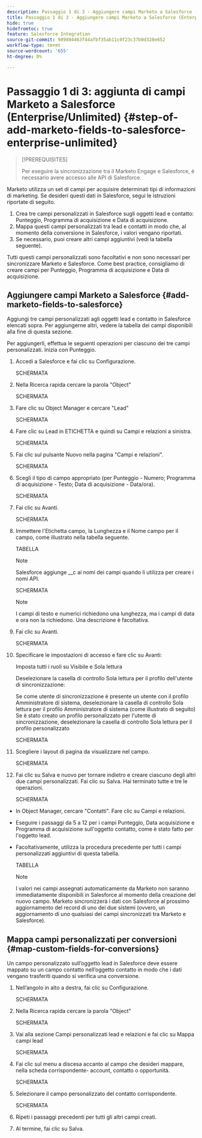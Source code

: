 ```yaml
---
description: Passaggio 1 di 3 - Aggiungere campi Marketo a Salesforce (Enterprise/Unlimited) - Documenti Marketo - Documentazione del prodotto
title: Passaggio 1 di 3 - Aggiungere campi Marketo a Salesforce (Enterprise/Unlimited)
hide: true
hidefromtoc: true
feature: Salesforce Integration
source-git-commit: 989804463f44afbf35ab11c0f23c37b0d328e652
workflow-type: tm+mt
source-wordcount: '655'
ht-degree: 0%

---
```


# Passaggio 1 di 3: aggiunta di campi Marketo a Salesforce (Enterprise/Unlimited) {#step-of-add-marketo-fields-to-salesforce-enterprise-unlimited}

>[!PREREQUISITES]
>
>Per eseguire la sincronizzazione tra il Marketo Engage e Salesforce, è necessario avere accesso alle API di Salesforce.

Marketo utilizza un set di campi per acquisire determinati tipi di informazioni di marketing. Se desideri questi dati in Salesforce, segui le istruzioni riportate di seguito.

1. Crea tre campi personalizzati in Salesforce sugli oggetti lead e contatto: Punteggio, Programma di acquisizione e Data di acquisizione.
1. Mappa questi campi personalizzati tra lead e contatti in modo che, al momento della conversione in Salesforce, i valori vengano riportati.
1. Se necessario, puoi creare altri campi aggiuntivi (vedi la tabella seguente).

Tutti questi campi personalizzati sono facoltativi e non sono necessari per sincronizzare Marketo e Salesforce. Come best practice, consigliamo di creare campi per Punteggio, Programma di acquisizione e Data di acquisizione.

## Aggiungere campi Marketo a Salesforce {#add-marketo-fields-to-salesforce}

Aggiungi tre campi personalizzati agli oggetti lead e contatto in Salesforce elencati sopra. Per aggiungerne altri, vedere la tabella dei campi disponibili alla fine di questa sezione.

Per aggiungerli, effettua le seguenti operazioni per ciascuno dei tre campi personalizzati. Inizia con Punteggio.

1. Accedi a Salesforce e fai clic su Configurazione.

   SCHERMATA

1. Nella Ricerca rapida cercare la parola &quot;Object&quot;

   SCHERMATA

1. Fare clic su Object Manager e cercare &quot;Lead&quot;

   SCHERMATA

1. Fare clic su Lead in ETICHETTA e quindi su Campi e relazioni a sinistra.

   SCHERMATA

1. Fai clic sul pulsante Nuovo nella pagina &quot;Campi e relazioni&quot;.

   SCHERMATA

1. Scegli il tipo di campo appropriato (per Punteggio - Numero; Programma di acquisizione - Testo; Data di acquisizione - Data/ora).

   SCHERMATA

1. Fai clic su Avanti.

   SCHERMATA

1. Immettere l&#39;Etichetta campo, la Lunghezza e il Nome campo per il campo, come illustrato nella tabella seguente.

   TABELLA

   >[!NOTE]
   >
   >Salesforce aggiunge __c ai nomi dei campi quando li utilizza per creare i nomi API.

   SCHERMATA

   >[!NOTE]
   >
   >I campi di testo e numerici richiedono una lunghezza, ma i campi di data e ora non la richiedono. Una descrizione è facoltativa.

1. Fai clic su Avanti.

   SCHERMATA

1. Specificare le impostazioni di accesso e fare clic su Avanti:

   Imposta tutti i ruoli su Visibile e Sola lettura

   Deselezionare la casella di controllo Sola lettura per il profilo dell&#39;utente di sincronizzazione:

   Se come utente di sincronizzazione è presente un utente con il profilo Amministratore di sistema, deselezionare la casella di controllo Sola lettura per il profilo Amministratore di sistema (come illustrato di seguito)
Se è stato creato un profilo personalizzato per l&#39;utente di sincronizzazione, deselezionare la casella di controllo Sola lettura per il profilo personalizzato

   SCHERMATA

1. Scegliere i layout di pagina da visualizzare nel campo.

   SCHERMATA

1. Fai clic su Salva e nuovo per tornare indietro e creare ciascuno degli altri due campi personalizzati. Fai clic su Salva. Hai terminato tutte e tre le operazioni.

   SCHERMATA

* In Object Manager, cercare &quot;Contatti&quot;. Fare clic su Campi e relazioni.
* Eseguire i passaggi da 5 a 12 per i campi Punteggio, Data acquisizione e Programma di acquisizione sull&#39;oggetto contatto, come è stato fatto per l&#39;oggetto lead.
* Facoltativamente, utilizza la procedura precedente per tutti i campi personalizzati aggiuntivi di questa tabella.

  TABELLA

  >[!NOTE]
  >
  >I valori nei campi assegnati automaticamente da Marketo non saranno immediatamente disponibili in Salesforce al momento della creazione del nuovo campo. Marketo sincronizzerà i dati con Salesforce al prossimo aggiornamento del record di uno dei due sistemi (ovvero, un aggiornamento di uno qualsiasi dei campi sincronizzati tra Marketo e Salesforce).

## Mappa campi personalizzati per conversioni {#map-custom-fields-for-conversions}

Un campo personalizzato sull’oggetto lead in Salesforce deve essere mappato su un campo contatto nell’oggetto contatto in modo che i dati vengano trasferiti quando si verifica una conversione.

1. Nell’angolo in alto a destra, fai clic su Configurazione.

   SCHERMATA

1. Nella Ricerca rapida cercare la parola &quot;Object&quot;

   SCHERMATA

1. Vai alla sezione Campi personalizzati lead e relazioni e fai clic su Mappa campi lead

   SCHERMATA

1. Fai clic sul menu a discesa accanto al campo che desideri mappare, nella scheda corrispondente- account, contatto o opportunità.

   SCHERMATA

1. Selezionare il campo personalizzato del contatto corrispondente.

   SCHERMATA

1. Ripeti i passaggi precedenti per tutti gli altri campi creati.

1. Al termine, fai clic su Salva.
